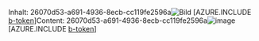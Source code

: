 <span data-ttu-id="b47a5-101">Inhalt: 26070d53-a691-4936-8ecb-cc119fe2596a![Bild](5ef8ca86-2456-42d7-bdad-266a0fb8099e.png)
[AZURE.INCLUDE [b-token](289d60a7-7b73-40f1-99a4-359d25185359.md)]</span><span class="sxs-lookup"><span data-stu-id="b47a5-101">Content: 26070d53-a691-4936-8ecb-cc119fe2596a![image](5ef8ca86-2456-42d7-bdad-266a0fb8099e.png)
[AZURE.INCLUDE [b-token](289d60a7-7b73-40f1-99a4-359d25185359.md)]</span></span>
